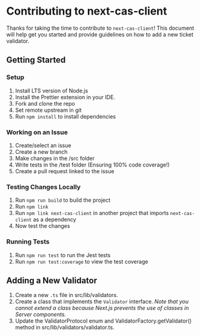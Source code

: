 # Contributing to next-cas-client

Thanks for taking the time to contribute to `next-cas-client`! This document will help get you started and provide guidelines on how to add a new ticket validator.

## Getting Started

### Setup

1. Install LTS version of Node.js
2. Install the Prettier extension in your IDE.
3. Fork and clone the repo
4. Set remote upstream in git
5. Run `npm install` to install dependencies

### Working on an Issue

1. Create/select an issue
2. Create a new branch
3. Make changes in the /src folder
4. Write tests in the /test folder (Ensuring 100% code coverage!)
5. Create a pull request linked to the issue

### Testing Changes Locally

1. Run `npm run build` to build the project
2. Run `npm link`
3. Run `npm link next-cas-client` in another project that imports `next-cas-client` as a dependency
4. Now test the changes

### Running Tests

1. Run `npm run test` to run the Jest tests
2. Run `npm run test:coverage` to view the test coverage

## Adding a New Validator

1. Create a new `.ts` file in src/lib/validators.
2. Create a class that implements the `Validator` interface. _Note that you cannot extend a class because Next.js prevents the use of classes in Server components._
3. Update the ValidatorProtocol enum and ValidatorFactory.getValidator() method in src/lib/validators/validator.ts.
